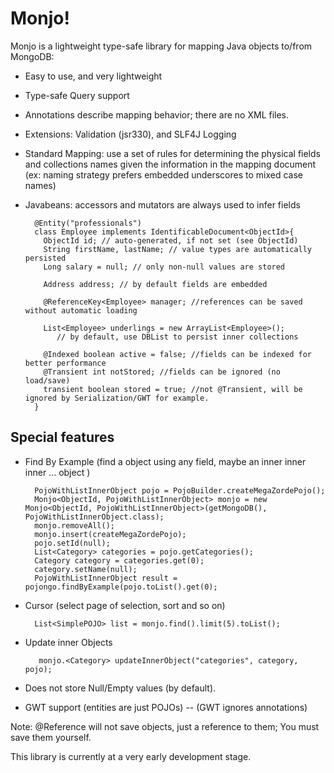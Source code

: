 # Monjo!

Monjo is a lightweight type-safe library for mapping Java objects to/from MongoDB:

* Easy to use, and very lightweight
* Type-safe Query support
* Annotations describe mapping behavior; there are no XML files.
* Extensions: Validation (jsr330), and SLF4J Logging

* Standard Mapping: use a set of rules for determining the physical fields and collections 
 names given the information in the mapping  document (ex: naming strategy prefers
 embedded underscores to mixed case names)
* Javabeans: accessors and mutators are always used to infer fields 

        @Entity("professionals")
        class Employee implements IdentificableDocument<ObjectId>{
          ObjectId id; // auto-generated, if not set (see ObjectId)
          String firstName, lastName; // value types are automatically persisted
          Long salary = null; // only non-null values are stored 

          Address address; // by default fields are embedded

          @ReferenceKey<Employee> manager; //references can be saved without automatic loading

          List<Employee> underlings = new ArrayList<Employee>(); 
             // by default, use DBList to persist inner collections

          @Indexed boolean active = false; //fields can be indexed for better performance
          @Transient int notStored; //fields can be ignored (no load/save)
          transient boolean stored = true; //not @Transient, will be ignored by Serialization/GWT for example.
        }

Special features
----------------

* Find By Example (find a object using any field, maybe an inner inner inner ... object )

    	PojoWithListInnerObject pojo = PojoBuilder.createMegaZordePojo();
    	Monjo<ObjectId, PojoWithListInnerObject> monjo = new Monjo<ObjectId, PojoWithListInnerObject>(getMongoDB(), PojoWithListInnerObject.class);
    	monjo.removeAll();
    	monjo.insert(createMegaZordePojo);
    	pojo.setId(null);
    	List<Category> categories = pojo.getCategories();
    	Category category = categories.get(0);
    	category.setName(null);
    	PojoWithListInnerObject result = pojongo.findByExample(pojo.toList().get(0);

* Cursor (select page of selection, sort and so on) 

        List<SimplePOJO> list = monjo.find().limit(5).toList();
 
* Update inner Objects
 
     	 monjo.<Category> updateInnerObject("categories", category, pojo);


* Does not store Null/Empty values (by default).
* GWT support (entities are just POJOs) -- (GWT ignores annotations)


Note: @Reference will not save objects, just a reference to them; You must save them yourself. 

This library is currently at a very early development stage.

